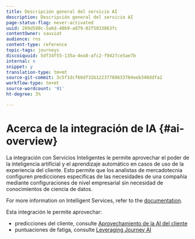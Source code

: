 ```yaml
---
title: Descripción general del servicio AI
description: Descripción general del servicio AI
page-status-flag: never-activated
uuid: 269d590c-5a6d-40b9-a879-02f5033863fc
contentOwner: sauviat
audience: rns
content-type: reference
topic-tags: journeys
discoiquuid: 5df34f55-135a-4ea8-afc2-f9427ce5ae7b
internal: n
snippet: y
translation-type: tm+mt
source-git-commit: 3c5f1dcf66df31b12237788633704eeb348ddfa2
workflow-type: tm+mt
source-wordcount: '91'
ht-degree: 3%

---
```



# Acerca de la integración de IA {#ai-overview}

La integración con Servicios Inteligentes le permite aprovechar el poder de la inteligencia artificial y el aprendizaje automático en casos de uso de la experiencia del cliente. Esto permite que los analistas de mercadotecnia configuren predicciones específicas de las necesidades de una compañía mediante configuraciones de nivel empresarial sin necesidad de conocimientos de ciencia de datos.

For more information on Intelligent Services, refer to the [documentation](https://docs.adobe.com/content/help/en/experience-platform/intelligent-services/home.html).

Esta integración le permite aprovechar:

* predicciones del cliente, consulte [Aprovechamiento de la AI del cliente](../ai-services/leveraging-customer-ai.md)
* puntuaciones de fatiga, consulte [Leveraging Journey AI](../ai-services/leveraging-fatigue-scores.md)



